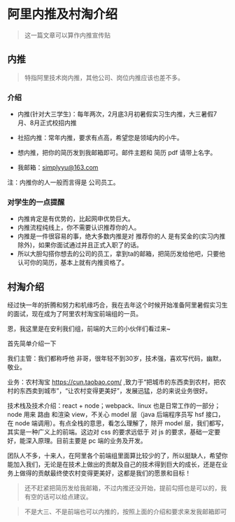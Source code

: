 # 阿里内推及村淘介绍

> 这一篇文章可以算作内推宣传贴

## 内推
> 特指阿里技术岗内推，其他公司、岗位内推应该也差不多。

### 介绍

- 内推(针对大三学生)：每年两次，2月底3月初暑假实习生内推，大三暑假7月、8月正式校招内推

- 社招内推：常年内推，要求有点高，希望您是领域内的小牛。

- 想内推，把你的简历发到我邮箱即可。邮件主题和 简历 pdf 请带上名字。

- 我邮箱：simplyyu@163.com

注：内推你的人一般而言得是 公司员工。

### 对学生的一点提醒
- 内推肯定是有优势的，比起网申优势巨大。
- 内推流程纯线上，你不需要认识推荐你的人。
- 内推是一件很容易的事，绝大多数内推是对 推荐你的人 是有奖金的(实习内推除外)，如果你面试通过并且正式入职了的话。
- 所以大胆勾搭你想去的公司的员工，拿到ta的邮箱，把简历发给他吧，只要他认可你的简历，基本上就有内推资格了。



## 村淘介绍
经过快一年的折腾和努力和机缘巧合，我在去年这个时候开始准备阿里暑假实习生的面试，现在成为了阿里农村淘宝前端组的一员。

恩，我这里是在安利我们组，前端的大三的小伙伴们看过来~

首先简单介绍一下

我们主管：我们都称呼他 非哥，很年轻不到30岁，技术强，喜欢写代码，幽默，敬业。

业务：农村淘宝 https://cun.taobao.com/ ,致力于“把城市的东西卖到农村，把农村的东西卖到城市”，“让农村变得更美好”，发展迅猛，总的来说业务很好。

技术栈及技术介绍：react + node；webpack、linux 也是日常工作的一部分；node 用来 路由 和渲染 view，不关心 model 层（java 后端程序员写 hsf 接口，在 node 端调用）。有点全栈的意思，看怎么理解了，除开 model 层，我们都写，其实是一种广义上的前端。这边对 css 的要求远低于 对 js 的要求，基础一定要好，能深入原理。目前主要是 pc 端的业务及开发。

团队人不多，十来人，在阿里各个前端组里面算比较少的了，所以挺缺人，希望你能加入我们，无论是在技术上做出的贡献及自己的技术得到巨大的成长，还是在业务上做得的贡献最终使农村变得更美好，这都是我们的愿景和目标！

> 还不赶紧把简历发给我邮箱，不过内推还没开始，提前勾搭也是可以的，我有空的话可以给点建议。


> 不是大三、不是前端也可以内推的，按照上面的介绍和要求来发我邮箱即可
